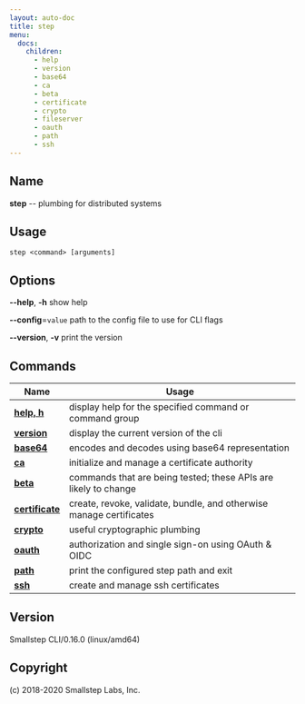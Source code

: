 ```yaml
---
layout: auto-doc
title: step
menu:
  docs:
    children:
      - help
      - version
      - base64
      - ca
      - beta
      - certificate
      - crypto
      - fileserver
      - oauth
      - path
      - ssh
---
```


## Name
**step** -- plumbing for distributed systems

## Usage

```raw
step <command> [arguments]
```

## Options

**--help**, **-h**
show help

**--config**=`value`
path to the config file to use for CLI flags

**--version**, **-v**
print the version


## Commands


| Name | Usage |
|---|---|
| **[help, h](help/)** | display help for the specified command or command group |
| **[version](version/)** | display the current version of the cli |
| **[base64](base64/)** | encodes and decodes using base64 representation |
| **[ca](ca/)** | initialize and manage a certificate authority |
| **[beta](beta/)** | commands that are being tested; these APIs are likely to change |
| **[certificate](certificate/)** | create, revoke, validate, bundle, and otherwise manage certificates |
| **[crypto](crypto/)** | useful cryptographic plumbing |
| **[oauth](oauth/)** | authorization and single sign-on using OAuth & OIDC |
| **[path](path/)** | print the configured step path and exit |
| **[ssh](ssh/)** | create and manage ssh certificates |


## Version

Smallstep CLI/0.16.0 (linux/amd64)

## Copyright

(c) 2018-2020 Smallstep Labs, Inc.

